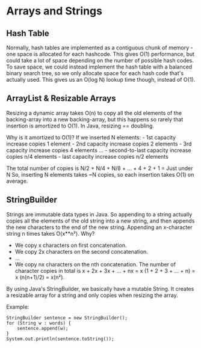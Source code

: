 # Arrays and Strings

## Hash Table

Normally, hash tables are implemented as a contiguous chunk of memory - one space is allocated for each hashcode. This gives O(1) performance, but could take a lot of space depending on the number of possible hash codes. To save space, we could instead implement the hash table with a balanced binary search tree, so we only allocate space for each hash code that's actually used. This gives us an O(log N) lookup time though, instead of O(1).

## ArrayList & Resizable Arrays

Resizing a dynamic array takes O(n) to copy all the old elements of the backing-array into a new backing-array, but this happens so rarely that insertion is amortized to O(1). In Java, resizing == doubling.

Why is it amortized to O(1)? If we inserted N elements:
    - 1st capacity increase copies 1 element
    - 2nd capacity increase copies 2 elements
    - 3rd capacity increase copies 4 elements
      ...
    - second-to-last capacity increase copies n/4 elements
    - last capacity increase copies n/2 elements

The total number of copies is N/2 + N/4 + N/8 + ... + 4 + 2 + 1 = Just under N
So, inserting N elements takes ~N copies, so each insertion takes O(1) on average.

## StringBuilder

Strings are immutable data types in Java. So appending to a string actually copies all the elements of the old string into a new string, and then appends the new characters to the end of the new string. Appending an x-character string n times takes O(x**n²). Why?
- We copy x characters on first concatenation.
- We copy 2x characters on the second concatenation.
- ...
- We copy nx characters on the nth concatenation.
 The number of character copies in total is  x + 2x + 3x + ... + nx = x (1 + 2 + 3 + ... + n) = x (n(n+1)/2) = x(n²).

By using Java's StringBuilder, we basically have a mutable String. It creates a resizable array for a string and only copies when resizing the array.

Example:
```
StringBuilder sentence = new StringBuilder();
for (String w : words) {
    sentence.append(w);
}
System.out.println(sentence.toString());
```


